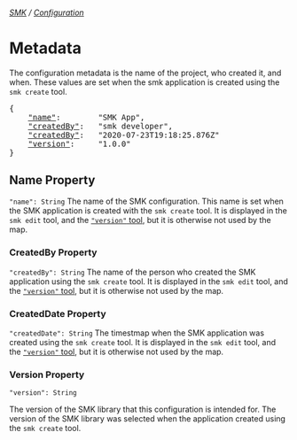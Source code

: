 ###### [SMK](..) / [Configuration](.)

# Metadata

The configuration metadata is the name of the project, who created it, and when.
These values are set when the smk application is created using the `smk create` tool.

<pre>
{
    <a href="#name-property"        >"name"</a>:        "SMK App",
    <a href="#createdby-property"   >"createdBy"</a>:   "smk developer",
    <a href="#createddate-property" >"createdBy"</a>:   "2020-07-23T19:18:25.876Z"
    <a href="#version-property"     >"version"</a>:     "1.0.0"
}
</pre>

## Name Property
`"name": String`
The name of the SMK configuration.
This name is set when the SMK application is created with the `smk create` tool.
It is displayed in the `smk edit` tool, and the [`"version"` tool](), but it is otherwise not used by the map.


### CreatedBy Property
`"createdBy": String`
The name of the person who created the SMK application using the `smk create` tool.
It is displayed in the `smk edit` tool, and the [`"version"` tool](), but it is otherwise not used by the map.

### CreatedDate Property
`"createdDate": String`
The timestmap when the SMK application was created using the `smk create` tool.
It is displayed in the `smk edit` tool, and the [`"version"` tool](), but it is otherwise not used by the map.

### Version Property
`"version": String`

The version of the SMK library that this configuration is intended for.
The version of the SMK library was selected when the application created using the `smk create` tool.
